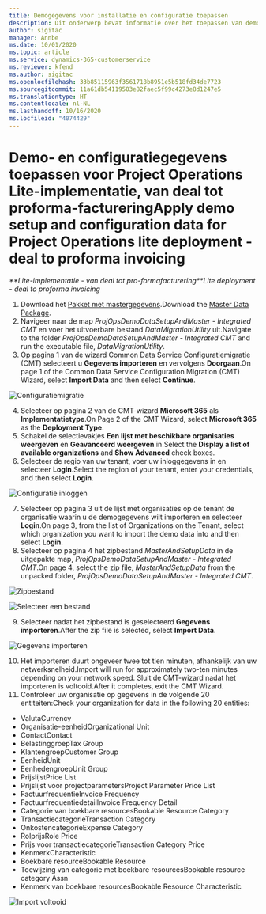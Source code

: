 ```yaml
---
title: Demogegevens voor installatie en configuratie toepassen
description: Dit onderwerp bevat informatie over het toepassen van demo- en configuratiegegevens voor Project Operations.
author: sigitac
manager: Annbe
ms.date: 10/01/2020
ms.topic: article
ms.service: dynamics-365-customerservice
ms.reviewer: kfend
ms.author: sigitac
ms.openlocfilehash: 33b85115963f3561718b8951e5b518fd34de7723
ms.sourcegitcommit: 11a61db54119503e82faec5f99c4273e8d1247e5
ms.translationtype: HT
ms.contentlocale: nl-NL
ms.lasthandoff: 10/16/2020
ms.locfileid: "4074429"
---
```

# <a name="apply-demo-setup-and-configuration-data-for-project-operations-lite-deployment---deal-to-proforma-invoicing"></a><span data-ttu-id="c22d8-103">Demo- en configuratiegegevens toepassen voor Project Operations Lite-implementatie, van deal tot proforma-facturering</span><span class="sxs-lookup"><span data-stu-id="c22d8-103">Apply demo setup and configuration data for Project Operations lite deployment - deal to proforma invoicing</span></span>

<span data-ttu-id="c22d8-104">_\*\*Lite-implementatie - van deal tot pro-formafacturering_</span><span class="sxs-lookup"><span data-stu-id="c22d8-104">_\*\*Lite deployment - deal to proforma invoicing_</span></span>

1. <span data-ttu-id="c22d8-105">Download het [Pakket met mastergegevens](https://download.microsoft.com/download/3/4/1/341bf279-a64f-4baa-af31-ce624859b518/ProjOpsSampleSetupData%20-%20CE%20only%20CMT.zip).</span><span class="sxs-lookup"><span data-stu-id="c22d8-105">Download the [Master Data Package](https://download.microsoft.com/download/3/4/1/341bf279-a64f-4baa-af31-ce624859b518/ProjOpsSampleSetupData%20-%20CE%20only%20CMT.zip).</span></span> 
2. <span data-ttu-id="c22d8-106">Navigeer naar de map *ProjOpsDemoDataSetupAndMaster - Integrated CMT* en voer het uitvoerbare bestand *DataMigrationUtility* uit.</span><span class="sxs-lookup"><span data-stu-id="c22d8-106">Navigate to the folder *ProjOpsDemoDataSetupAndMaster - Integrated CMT* and run the executable file, *DataMigrationUtility*.</span></span>
3. <span data-ttu-id="c22d8-107">Op pagina 1 van de wizard Common Data Service Configuratiemigratie (CMT) selecteert u **Gegevens importeren** en vervolgens **Doorgaan**.</span><span class="sxs-lookup"><span data-stu-id="c22d8-107">On page 1 of the Common Data Service Configuration Migration (CMT) Wizard, select **Import Data** and then select **Continue**.</span></span>

![Configuratiemigratie](./media/1ConfigurationMigration.png)

4. <span data-ttu-id="c22d8-109">Selecteer op pagina 2 van de CMT-wizard **Microsoft 365** als **Implementatietype**.</span><span class="sxs-lookup"><span data-stu-id="c22d8-109">On Page 2 of the CMT Wizard, select **Microsoft 365** as the **Deployment Type**.</span></span>
5. <span data-ttu-id="c22d8-110">Schakel de selectievakjes **Een lijst met beschikbare organisaties weergeven** en **Geavanceerd weergeven** in.</span><span class="sxs-lookup"><span data-stu-id="c22d8-110">Select the **Display a list of available organizations** and **Show Advanced** check boxes.</span></span>
6. <span data-ttu-id="c22d8-111">Selecteer de regio van uw tenant, voer uw inloggegevens in en selecteer **Login**.</span><span class="sxs-lookup"><span data-stu-id="c22d8-111">Select the region of your tenant, enter your credentials, and then select **Login**.</span></span>

![Configuratie inloggen](./media/2ConfigurationSignin.png)

7. <span data-ttu-id="c22d8-113">Selecteer op pagina 3 uit de lijst met organisaties op de tenant de organisatie waarin u de demogegevens wilt importeren en selecteer **Login**.</span><span class="sxs-lookup"><span data-stu-id="c22d8-113">On page 3, from the list of Organizations on the Tenant, select which organization you want to import the demo data into and then select **Login**.</span></span>
8. <span data-ttu-id="c22d8-114">Selecteer op pagina 4 het zipbestand *MasterAndSetupData* in de uitgepakte map, *ProjOpsDemoDataSetupAndMaster - Integrated CMT*.</span><span class="sxs-lookup"><span data-stu-id="c22d8-114">On page 4, select the zip file, *MasterAndSetupData* from the unpacked folder, *ProjOpsDemoDataSetupAndMaster - Integrated CMT*.</span></span>

![Zipbestand](./media/3ZipFile.png)

![Selecteer een bestand](./media/4SelectAFile.png)

9. <span data-ttu-id="c22d8-117">Selecteer nadat het zipbestand is geselecteerd **Gegevens importeren**.</span><span class="sxs-lookup"><span data-stu-id="c22d8-117">After the zip file is selected, select **Import Data**.</span></span>

![Gegevens importeren](./media/5ImportData.png)

10. <span data-ttu-id="c22d8-119">Het importeren duurt ongeveer twee tot tien minuten, afhankelijk van uw netwerksnelheid.</span><span class="sxs-lookup"><span data-stu-id="c22d8-119">Import will run for approximately two-ten minutes depending on your network speed.</span></span> <span data-ttu-id="c22d8-120">Sluit de CMT-wizard nadat het importeren is voltooid.</span><span class="sxs-lookup"><span data-stu-id="c22d8-120">After it completes, exit the CMT Wizard.</span></span> 
11. <span data-ttu-id="c22d8-121">Controleer uw organisatie op gegevens in de volgende 20 entiteiten:</span><span class="sxs-lookup"><span data-stu-id="c22d8-121">Check your organization for data in the following 20 entities:</span></span>

- <span data-ttu-id="c22d8-122">Valuta</span><span class="sxs-lookup"><span data-stu-id="c22d8-122">Currency</span></span>
- <span data-ttu-id="c22d8-123">Organisatie-eenheid</span><span class="sxs-lookup"><span data-stu-id="c22d8-123">Organizational Unit</span></span>
- <span data-ttu-id="c22d8-124">Contact</span><span class="sxs-lookup"><span data-stu-id="c22d8-124">Contact</span></span>
- <span data-ttu-id="c22d8-125">Belastinggroep</span><span class="sxs-lookup"><span data-stu-id="c22d8-125">Tax Group</span></span>
- <span data-ttu-id="c22d8-126">Klantengroep</span><span class="sxs-lookup"><span data-stu-id="c22d8-126">Customer Group</span></span>
- <span data-ttu-id="c22d8-127">Eenheid</span><span class="sxs-lookup"><span data-stu-id="c22d8-127">Unit</span></span>
- <span data-ttu-id="c22d8-128">Eenhedengroep</span><span class="sxs-lookup"><span data-stu-id="c22d8-128">Unit Group</span></span>
- <span data-ttu-id="c22d8-129">Prijslijst</span><span class="sxs-lookup"><span data-stu-id="c22d8-129">Price List</span></span>
- <span data-ttu-id="c22d8-130">Prijslijst voor projectparameters</span><span class="sxs-lookup"><span data-stu-id="c22d8-130">Project Parameter Price List</span></span>
- <span data-ttu-id="c22d8-131">Factuurfrequentie</span><span class="sxs-lookup"><span data-stu-id="c22d8-131">Invoice Frequency</span></span>
- <span data-ttu-id="c22d8-132">Factuurfrequentiedetail</span><span class="sxs-lookup"><span data-stu-id="c22d8-132">Invoice Frequency Detail</span></span>
- <span data-ttu-id="c22d8-133">Categorie van boekbare resources</span><span class="sxs-lookup"><span data-stu-id="c22d8-133">Bookable Resource Category</span></span>
- <span data-ttu-id="c22d8-134">Transactiecategorie</span><span class="sxs-lookup"><span data-stu-id="c22d8-134">Transaction Category</span></span>
- <span data-ttu-id="c22d8-135">Onkostencategorie</span><span class="sxs-lookup"><span data-stu-id="c22d8-135">Expense Category</span></span>
- <span data-ttu-id="c22d8-136">Rolprijs</span><span class="sxs-lookup"><span data-stu-id="c22d8-136">Role Price</span></span>
- <span data-ttu-id="c22d8-137">Prijs voor transactiecategorie</span><span class="sxs-lookup"><span data-stu-id="c22d8-137">Transaction Category Price</span></span>
- <span data-ttu-id="c22d8-138">Kenmerk</span><span class="sxs-lookup"><span data-stu-id="c22d8-138">Characteristic</span></span>
- <span data-ttu-id="c22d8-139">Boekbare resource</span><span class="sxs-lookup"><span data-stu-id="c22d8-139">Bookable Resource</span></span>
- <span data-ttu-id="c22d8-140">Toewijzing van categorie met boekbare resources</span><span class="sxs-lookup"><span data-stu-id="c22d8-140">Bookable resource category Assn</span></span>
- <span data-ttu-id="c22d8-141">Kenmerk van boekbare resources</span><span class="sxs-lookup"><span data-stu-id="c22d8-141">Bookable Resource Characteristic</span></span>

![Import voltooid](./media/6CompleteImport.png)
